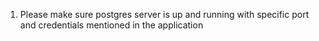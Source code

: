 1. Please make sure postgres server is up and running with specific port and credentials mentioned in the application
